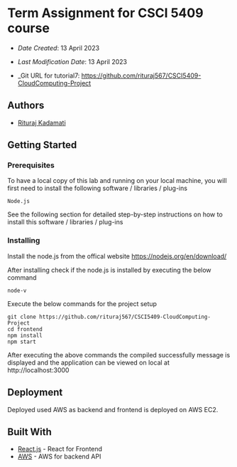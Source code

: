 # Term Assignment for CSCI 5409 course

- _Date Created_: 13 April 2023
- _Last Modification Date_: 13 April 2023

- _Git URL for tutorial7: <https://github.com/rituraj567/CSCI5409-CloudComputing-Project>

## Authors

- [Rituraj Kadamati](rt431563@dal.ca)

## Getting Started

### Prerequisites

To have a local copy of this lab and running on your local machine, you will first need to install the following software / libraries / plug-ins

```
Node.js

```

See the following section for detailed step-by-step instructions on how to install this software / libraries / plug-ins

### Installing

Install the node.js from the offical website https://nodejs.org/en/download/

After installing check if the node.js is installed by executing the below command

```
node-v
```

Execute the below commands for the project setup

```
git clone https://github.com/rituraj567/CSCI5409-CloudComputing-Project
cd frontend
npm install
npm start
```

After executing the above commands the compiled successfully message is displayed and the application can be viewed on local at http://localhost:3000

## Deployment

Deployed used AWS as backend and frontend is deployed on AWS EC2.

## Built With

<!--- Provide a list of the frameworks used to build this application, your list should include the name of the framework used, the url where the framework is available for download and what the framework was used for, see the example below --->

- [React.js](https://react.dev/) - React for Frontend
- [AWS](https://aws.amazon.com/sjs.com/) - AWS for backend API